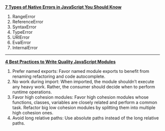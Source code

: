 **[7 Types of Native Errors in JavaScript You Should Know](https://blog.bitsrc.io/types-of-native-errors-in-javascript-you-must-know-b8238d40e492)**

1. RangeError
2. ReferenceError
3. SyntaxError
4. TypeError
5. URIError
6. EvalError
7. InternalError

---

**[4 Best Practices to Write Quality JavaScript Modules](https://dmitripavlutin.com/javascript-modules-best-practices/)**

1. Prefer named exports: Favor named module exports to benefit from renaming refactoring and code autocomplete.
2. No work during import: When imported, the module shouldn’t execute any heavy work. Rather, the consumer should decide when to perform runtime operations.
3. Favor high cohesion modules: Favor high cohesion modules whose functions, classes, variables are closely related and perform a common task. Refactor big low cohesion modules by splitting them into multiple high cohesion ones.
4. Avoid long relative paths: Use absolute paths instead of the long relative paths.
